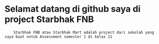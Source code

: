 # Selamat datang di github saya di project Starbhak FNB



        Starbhak FNB atau Starbhak Mart adalah project dari sekolah yang saya buat untuk Assessment semester 1 di kelas 11 







